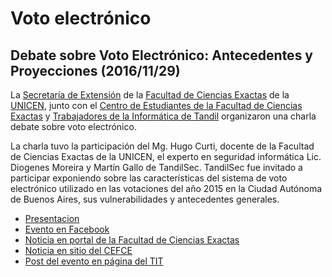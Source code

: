 # Voto electrónico

## Debate sobre Voto Electrónico: Antecedentes y Proyecciones (2016/11/29)

La [Secretaría de Extensión](http://www.exa.unicen.edu.ar/es/extension) de la [Facultad de Ciencias Exactas](http://www.exa.unicen.edu.ar/) de la [UNICEN](http://www.unicen.edu.ar/), junto con el [Centro de Estudiantes de la Facultad de Ciencias Exactas](http://www.cefce.com.ar/) y [Trabajadores de la Informática de Tandil](http://www.titandil.org/) organizaron una charla debate sobre voto electrónico.

La charla tuvo la participación del Mg. Hugo Curti, docente de la Facultad de Ciencias Exactas de la UNICEN, el experto en seguridad informática Lic. Diogenes Moreira y Martín Gallo de TandilSec. TandilSec fue invitado a participar exponiendo sobre las características del sistema de voto electrónico utilizado en las votaciones del año 2015 en la Ciudad Autónoma de Buenos Aires, sus vulnerabilidades y antecedentes generales.

* [Presentacion](Caso-BUE-Votar.pdf)
* [Evento en Facebook](https://www.facebook.com/events/226063677827556/)
* [Noticia en portal de la Facultad de Ciencias Exactas](https://www.exa.unicen.edu.ar/es/noticia/debate-voto-electronico-antecedentes-y-proyecciones)
* [Noticia en sitio del CEFCE](https://www.cefce.com.ar/?p=7680)
* [Post del evento en página del TIT](https://www.facebook.com/TITandil/posts/1172933216119563)

